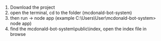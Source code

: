 1. Download the project
2. open the terminal, cd to the folder (mcdonald-bot-system)
3. then run -> node app (example C:\Users\User\mcdonald-bot-system> node app)
4. find the mcdonald-bot-system\public\index, open the index file in browse
